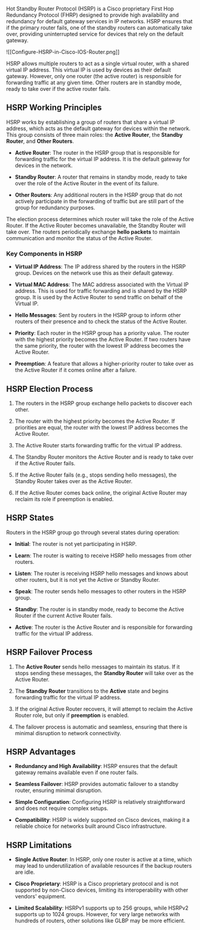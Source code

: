 Hot Standby Router Protocol (HSRP) is a Cisco proprietary First Hop Redundancy Protocol (FHRP) designed to provide high availability and redundancy for default gateway services in IP networks. HSRP ensures that if the primary router fails, one of the standby routers can automatically take over, providing uninterrupted service for devices that rely on the default gateway.

![[Configure-HSRP-in-Cisco-IOS-Router.png]]

HSRP allows multiple routers to act as a single virtual router, with a shared virtual IP address. This virtual IP is used by devices as their default gateway. However, only one router (the active router) is responsible for forwarding traffic at any given time. Other routers are in standby mode, ready to take over if the active router fails.
## **HSRP Working Principles**

HSRP works by establishing a group of routers that share a virtual IP address, which acts as the default gateway for devices within the network. This group consists of three main roles: the **Active Router**, the **Standby Router**, and **Other Routers**.

- **Active Router**: The router in the HSRP group that is responsible for forwarding traffic for the virtual IP address. It is the default gateway for devices in the network.

- **Standby Router**: A router that remains in standby mode, ready to take over the role of the Active Router in the event of its failure.

- **Other Routers**: Any additional routers in the HSRP group that do not actively participate in the forwarding of traffic but are still part of the group for redundancy purposes.

The election process determines which router will take the role of the Active Router. If the Active Router becomes unavailable, the Standby Router will take over. The routers periodically exchange **hello packets** to maintain communication and monitor the status of the Active Router.

### **Key Components in HSRP**

- **Virtual IP Address**: The IP address shared by the routers in the HSRP group. Devices on the network use this as their default gateway.

- **Virtual MAC Address**: The MAC address associated with the Virtual IP address. This is used for traffic forwarding and is shared by the HSRP group. It is used by the Active Router to send traffic on behalf of the Virtual IP.

- **Hello Messages**: Sent by routers in the HSRP group to inform other routers of their presence and to check the status of the Active Router.

- **Priority**: Each router in the HSRP group has a priority value. The router with the highest priority becomes the Active Router. If two routers have the same priority, the router with the lowest IP address becomes the Active Router.

- **Preemption**: A feature that allows a higher-priority router to take over as the Active Router if it comes online after a failure.

## **HSRP Election Process**

1. The routers in the HSRP group exchange hello packets to discover each other.

2. The router with the highest priority becomes the Active Router. If priorities are equal, the router with the lowest IP address becomes the Active Router.

3. The Active Router starts forwarding traffic for the virtual IP address.

4. The Standby Router monitors the Active Router and is ready to take over if the Active Router fails.

5. If the Active Router fails (e.g., stops sending hello messages), the Standby Router takes over as the Active Router.

6. If the Active Router comes back online, the original Active Router may reclaim its role if preemption is enabled.

## **HSRP States**

Routers in the HSRP group go through several states during operation:

- **Initial**: The router is not yet participating in HSRP.

- **Learn**: The router is waiting to receive HSRP hello messages from other routers.

- **Listen**: The router is receiving HSRP hello messages and knows about other routers, but it is not yet the Active or Standby Router.

- **Speak**: The router sends hello messages to other routers in the HSRP group.

- **Standby**: The router is in standby mode, ready to become the Active Router if the current Active Router fails.

- **Active**: The router is the Active Router and is responsible for forwarding traffic for the virtual IP address.

## **HSRP Failover Process**

1. The **Active Router** sends hello messages to maintain its status. If it stops sending these messages, the **Standby Router** will take over as the Active Router.

2. The **Standby Router** transitions to the **Active** state and begins forwarding traffic for the virtual IP address.

3. If the original Active Router recovers, it will attempt to reclaim the Active Router role, but only if **preemption** is enabled.

4. The failover process is automatic and seamless, ensuring that there is minimal disruption to network connectivity.

## **HSRP Advantages**

- **Redundancy and High Availability**: HSRP ensures that the default gateway remains available even if one router fails.

- **Seamless Failover**: HSRP provides automatic failover to a standby router, ensuring minimal disruption.

- **Simple Configuration**: Configuring HSRP is relatively straightforward and does not require complex setups.

- **Compatibility**: HSRP is widely supported on Cisco devices, making it a reliable choice for networks built around Cisco infrastructure.

## **HSRP Limitations**

- **Single Active Router**: In HSRP, only one router is active at a time, which may lead to underutilization of available resources if the backup routers are idle.

- **Cisco Proprietary**: HSRP is a Cisco proprietary protocol and is not supported by non-Cisco devices, limiting its interoperability with other vendors' equipment.

- **Limited Scalability**: HSRPv1 supports up to 256 groups, while HSRPv2 supports up to 1024 groups. However, for very large networks with hundreds of routers, other solutions like GLBP may be more efficient.